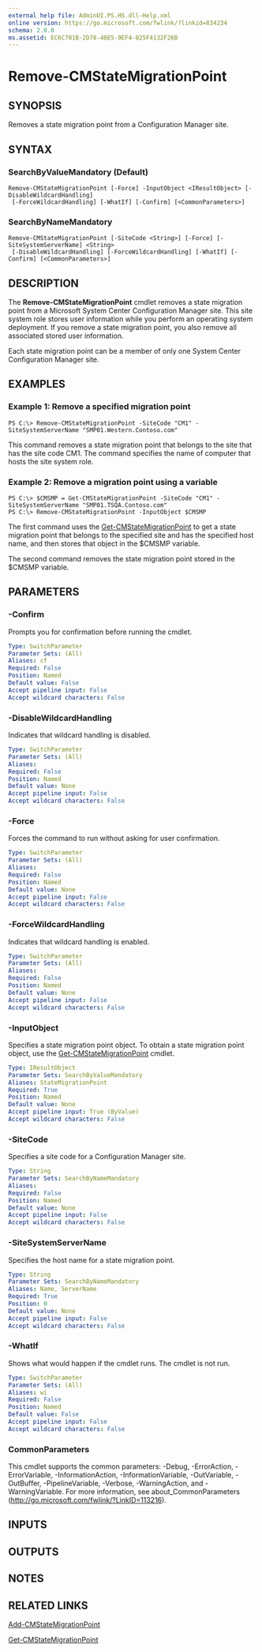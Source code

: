 ```yaml
---
external help file: AdminUI.PS.HS.dll-Help.xml
online version: https://go.microsoft.com/fwlink/?linkid=834234
schema: 2.0.0
ms.assetid: EC6C701B-2D78-40E5-9EF4-025F4132F26B
---
```


# Remove-CMStateMigrationPoint

## SYNOPSIS
Removes a state migration point from a Configuration Manager site.

## SYNTAX

### SearchByValueMandatory (Default)
```
Remove-CMStateMigrationPoint [-Force] -InputObject <IResultObject> [-DisableWildcardHandling]
 [-ForceWildcardHandling] [-WhatIf] [-Confirm] [<CommonParameters>]
```

### SearchByNameMandatory
```
Remove-CMStateMigrationPoint [-SiteCode <String>] [-Force] [-SiteSystemServerName] <String>
 [-DisableWildcardHandling] [-ForceWildcardHandling] [-WhatIf] [-Confirm] [<CommonParameters>]
```

## DESCRIPTION
The **Remove-CMStateMigrationPoint** cmdlet removes a state migration point from a Microsoft System Center Configuration Manager site.
This site system role stores user information while you perform an operating system deployment.
If you remove a state migration point, you also remove all associated stored user information.

Each state migration point can be a member of only one System Center Configuration Manager site.

## EXAMPLES

### Example 1: Remove a specified migration point
```
PS C:\> Remove-CMStateMigrationPoint -SiteCode "CM1" -SiteSystemServerName "SMP01.Western.Contoso.com"
```

This command removes a state migration point that belongs to the site that has the site code CM1.
The command specifies the name of computer that hosts the site system role.

### Example 2: Remove a migration point using a variable
```
PS C:\> $CMSMP = Get-CMStateMigrationPoint -SiteCode "CM1" -SiteSystemServerName "SMP01.TSQA.Contoso.com"
PS C:\> Remove-CMStateMigrationPoint -InputObject $CMSMP
```

The first command uses the [Get-CMStateMigrationPoint](./Get-CMStateMigrationPoint.md) to get a state migration point that belongs to the specified site and has the specified host name, and then stores that object in the $CMSMP variable.

The second command removes the state migration point stored in the $CMSMP variable.

## PARAMETERS

### -Confirm
Prompts you for confirmation before running the cmdlet.

```yaml
Type: SwitchParameter
Parameter Sets: (All)
Aliases: cf
Required: False
Position: Named
Default value: False
Accept pipeline input: False
Accept wildcard characters: False
```

### -DisableWildcardHandling
Indicates that wildcard handling is disabled.

```yaml
Type: SwitchParameter
Parameter Sets: (All)
Aliases: 
Required: False
Position: Named
Default value: None
Accept pipeline input: False
Accept wildcard characters: False
```

### -Force
Forces the command to run without asking for user confirmation.

```yaml
Type: SwitchParameter
Parameter Sets: (All)
Aliases: 
Required: False
Position: Named
Default value: None
Accept pipeline input: False
Accept wildcard characters: False
```

### -ForceWildcardHandling
Indicates that wildcard handling is enabled.

```yaml
Type: SwitchParameter
Parameter Sets: (All)
Aliases: 
Required: False
Position: Named
Default value: None
Accept pipeline input: False
Accept wildcard characters: False
```

### -InputObject
Specifies a state migration point object.
To obtain a state migration point object, use the [Get-CMStateMigrationPoint](./Get-CMStateMigrationPoint.md) cmdlet.

```yaml
Type: IResultObject
Parameter Sets: SearchByValueMandatory
Aliases: StateMigrationPoint
Required: True
Position: Named
Default value: None
Accept pipeline input: True (ByValue)
Accept wildcard characters: False
```

### -SiteCode
Specifies a site code for a Configuration Manager site.

```yaml
Type: String
Parameter Sets: SearchByNameMandatory
Aliases: 
Required: False
Position: Named
Default value: None
Accept pipeline input: False
Accept wildcard characters: False
```

### -SiteSystemServerName
Specifies the host name for a state migration point.

```yaml
Type: String
Parameter Sets: SearchByNameMandatory
Aliases: Name, ServerName
Required: True
Position: 0
Default value: None
Accept pipeline input: False
Accept wildcard characters: False
```

### -WhatIf
Shows what would happen if the cmdlet runs.
The cmdlet is not run.

```yaml
Type: SwitchParameter
Parameter Sets: (All)
Aliases: wi
Required: False
Position: Named
Default value: False
Accept pipeline input: False
Accept wildcard characters: False
```

### CommonParameters
This cmdlet supports the common parameters: -Debug, -ErrorAction, -ErrorVariable, -InformationAction, -InformationVariable, -OutVariable, -OutBuffer, -PipelineVariable, -Verbose, -WarningAction, and -WarningVariable. For more information, see about_CommonParameters (http://go.microsoft.com/fwlink/?LinkID=113216).

## INPUTS

## OUTPUTS

## NOTES

## RELATED LINKS

[Add-CMStateMigrationPoint](./Add-CMStateMigrationPoint.md)

[Get-CMStateMigrationPoint](./Get-CMStateMigrationPoint.md)
